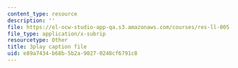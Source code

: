 ```yaml
---
content_type: resource
description: ''
file: https://ol-ocw-studio-app-qa.s3.amazonaws.com/courses/res-ll-005-mathematics-of-big-data-and-machine-learning-january-iap-2020/e89a7434b68b5b2a90270248cf6791c8_0cmj5TfFCLY.vtt
file_type: application/x-subrip
resourcetype: Other
title: 3play caption file
uid: e89a7434-b68b-5b2a-9027-0248cf6791c8
---
```

